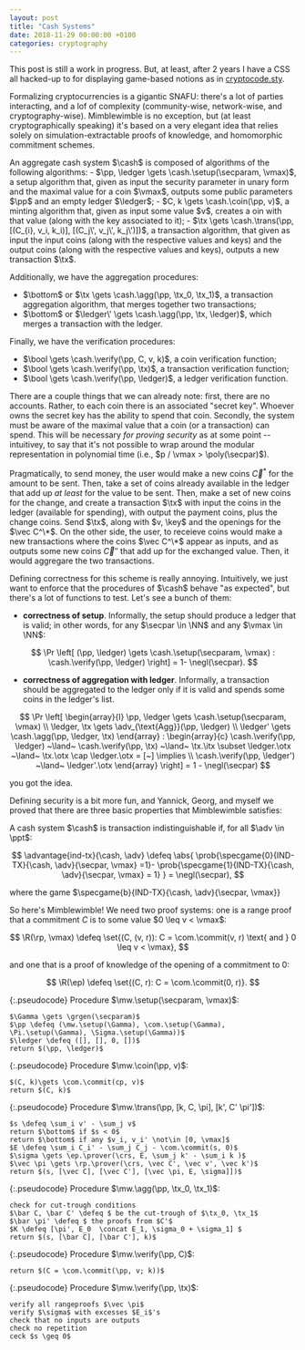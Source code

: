 ```yaml
---
layout: post
title: "Cash Systems"
date: 2018-11-29 00:00:00 +0100
categories: cryptography
---
```


<div class="announcement">
This post is still a work in progress. But, at least, after 2 years I have a CSS all hacked-up to for displaying game-based notions
as in <a href="https://ctan.org/pkg/cryptocode">cryptocode.sty</a>.
</div>


Formalizing cryptocurrencies is a gigantic SNAFU: there's a lot of parties interacting, and a lof of complexity (community-wise, network-wise, and cryptography-wise).
Mimblewimble is no exception, but (at least cryptographically speaking) it's based on a very elegant idea that relies solely on
simulation-extractable proofs of knowledge, and homomorphic commitment schemes.

<script>
    macros['\\R'] = '\\mathsf{R}';
    macros['\\cash'] = '\\mathsf{Cash}';
    macros['\\ledger'] = '\\Lambda';
    macros['\\vmax'] = 'v_{\\text{max}}';
    macros['\\coin'] = '\\mathsf{C}';
    macros['\\agg'] = '\\mathsf{A}';
    macros['\\tx'] = '\\mathsf{tx}';
    macros['\\trans'] = '\\mathsf{T}';
    macros['\\setup'] = '\\mathsf{S}';
    macros['\\itx'] = '\\textsf{in}';
    macros['\\otx'] = '\\textsf{out}';
    macros['\\mw'] = '\\textsf{MW}';
    macros['\\cp'] = '\\textsf{cp}';
    macros['\\grgen'] = '\\textsf{GrGen}';
    macros['\\com'] = '\\textsf{Com}';
    macros['\\rp'] = '\\mathsf{\\Pi}';
    macros['\\ep'] = '\\mathsf{\\Sigma}';
    macros['\\commit'] = '\\textsf{C}';
    macros['\\prover'] = '\\textsf{P}';
    macros['\\verifier'] = '\\textsf{V}';
    macros['\\crs'] = '\\textsf{crs}';
</script>


<div class="definition">
An aggregate cash system $\cash$ is composed of algorithms of the following algorithms:
- $\pp, \ledger \gets \cash.\setup(\secparam, \vmax)$, a setup algorithm that, given as input the security parameter in unary form and the maximal value for a coin $\vmax$, outputs some public parameters $\pp$ and an empty ledger $\ledger$;
- $C, k \gets \cash.\coin(\pp, v)$, a minting algorithm that, given as input some value $v$, creates a oin with that value (along with the key associated to it);
- $\tx \gets \cash.\trans(\pp, [(C_{i}, v_i, k_i)], [(C_j\', v_j\', k_j\')])$, a transaction algorithm, that given as input the input coins (along with the respective values and keys) and the output coins (along with the respective values and keys), outputs a new transaction $\tx$.

Additionally, we have the aggregation procedures:
- $\bottom$ or $\tx \gets \cash.\agg(\pp, \tx_0, \tx_1)$, a transaction aggregation algorithm, that merges together two transactions;
 - $\bottom$ or $\ledger\' \gets \cash.\agg(\pp, \tx, \ledger)$, which merges a transaction with the ledger.

Finally, we have the verification procedures:
 - $\bool \gets \cash.\verify(\pp, C, v, k)$, a coin verification function;
 - $\bool \gets \cash.\verify(\pp, \tx)$, a transaction verification function;
 - $\bool \gets \cash.\verify(\pp, \ledger)$, a ledger verification function.
</div>

There are a couple things that we can already note: first, there are no accounts. Rather, to each coin there is an associated "secret key".
Whoever owns the secret key has the ability to spend that coin.
Secondly, the system must be aware of the maximal value that a coin (or a transaction) can spend. This will be necessary _for proving security_ as at some
point -- intuitivey, to say that it's not possible to wrap around the modular representation in polynomial time (i.e., $p / \vmax > \poly(\secpar)$).



Pragmatically, to send money, the user would make a new coins $\vec C^*$ for the amount to be sent. Then, take a
set of coins already available in the ledger that add up _at least_ for the value to be sent.
Then, make a set of new coins for the change, and create a transaction
$\tx$ with input the coins in the ledger (available for spending),
with output the payment coins, plus the change coins.
Send $\tx$, along with $v, \key$ and the openings for the $\vec C^\*$.
On the other side, the user, to receieve coins would make a new transactions where the coins $\vec C^\*$
appear as inputs, and as outputs some new coins $\vec C''$ that add up for the exchanged value.
Then, it would aggregare the two transactions.



Defining correctness for this scheme is really annoying. Intuitively, we just want to enforce that the procedures of $\cash$ behave "as expected", but there's a lot of functions to test. Let's see a bunch of them:
- **correctness of setup**. Informally, the setup should produce a ledger that is valid; in other words, for any $\secpar \in \NN$ and any $\vmax \in \NN$:

$$
\Pr \left[
(\pp, \ledger) \gets \cash.\setup(\secparam, \vmax) : \cash.\verify(\pp, \ledger)
\right] = 1- \negl(\secpar).
$$

- **correctness of aggregation with ledger**. Informally, a transaction should be aggregated to the ledger only if it is valid and spends some coins in the ledger's list.

$$
\Pr \left[
\begin{array}{l}
\pp, \ledger \gets \cash.\setup(\secparam, \vmax)  \\
\ledger, \tx \gets \adv_{\text{Agg}}(\pp, \ledger) \\
\ledger' \gets \cash.\agg(\pp, \ledger, \tx)
\end{array}
:
\begin{array}{c}
\cash.\verify(\pp, \ledger) ~\land~
\cash.\verify(\pp, \tx) ~\land~
\tx.\itx \subset \ledger.\otx ~\land~
\tx.\otx \cap \ledger.\otx = [~]
 \implies \\
 \cash.\verify(\pp, \ledger') ~\land~
 \ledger'.\otx
\end{array}
\right] = 1 - \negl(\secpar)
$$

you got the idea.

Defining security is a bit more fun, and Yannick, Georg, and myself we proved that there are three basic
properties that Mimblewimble satisfies:

<div class="definition"> A cash system $\cash$ is transaction indistinguishable if, for all $\adv \in \ppt$:

$$
\advantage{ind-tx}{\cash, \adv} \defeq \abs{
\prob{\specgame{0}{IND-TX}{\cash, \adv}{\secpar, \vmax} =1}-
\prob{\specgame{1}{IND-TX}{\cash, \adv}{\secpar, \vmax} = 1}
} = \negl(\secpar),
$$

where the game $\specgame{b}{IND-TX}{\cash, \adv}{\secpar, \vmax}}
</div>

So here's Mimblewimble!
We need two proof systems: one is a range proof that a commitment $C$ is to some value $0 \leq v < \vmax$:

$$
\R(\rp, \vmax) \defeq \set{(C, (v, r)): C = \com.\commit(v, r)
\text{ and } 0 \leq v < \vmax},
$$

and one that is a proof of knowledge of the opening of a commitment to $0$:

$$
\R(\ep) \defeq \set{(C, r): C = \com.\commit(0, r)}.
$$




<div class="split">
<div class="minipage">
{:.pseudocode}
    Procedure $\mw.\setup(\secparam, \vmax)$:

    $\Gamma \gets \grgen(\secparam)$
    $\pp \defeq (\mw.\setup(\Gamma), \com.\setup(\Gamma), \Pi.\setup(\Gamma), \Sigma.\setup(\Gamma))$
    $\ledger \defeq ([], [], 0, [])$
    return $(\pp, \ledger)$
</div>
<div class="minipage">
{:.pseudocode}
    Procedure $\mw.\coin(\pp, v)$:

    $(C, k)\gets \com.\commit(cp, v)$
    return $(C, k)$
</div>
<div class="minipage">
{:.pseudocode}
    Procedure $\mw.\trans(\pp, [k, C, \pi], [k', C' \pi'])$:

    $s \defeq \sum_i v' - \sum_j v$
    return $\bottom$ if $s < 0$
    return $\bottom$ if any $v_i, v_i' \not\in [0, \vmax]$
    $E \defeq \sum_i C_i' - \sum_j C_j - \com.\commit(s, 0)$
    $\sigma \gets \ep.\prover(\crs, E, \sum_j k' - \sum_i k )$
    $\vec \pi \gets \rp.\prover(\crs, \vec C', \vec v', \vec k')$
    return $(s, [\vec C], [\vec C'], [\vec \pi, E, \sigma]])$
</div>
</div>
<div class="split">
<div class="minipage">
{:.pseudocode}
    Procedure $\mw.\agg(\pp, \tx_0, \tx_1)$:

    check for cut-trough conditions
    $\bar C, \bar C' \defeq $ be the cut-trough of $\tx_0, \tx_1$
    $\bar \pi' \defeq $ the proofs from $C'$
    $K \defeq [\pi', E_0  \concat E_1, \sigma_0 + \sigma_1] $
    return $(s, [\bar C], [\bar C'], k)$
</div>
<div class="minipage">
{:.pseudocode}
    Procedure $\mw.\verify(\pp, C)$:

    return $(C = \com.\commit(\pp, v; k))$
</div>
<div class="minipage">
{:.pseudocode}
    Procedure $\mw.\verify(\pp, \tx)$:

    verify all rangeproofs $\vec \pi$
    verify $\sigma$ with excesses $E_i$'s
    check that no inputs are outputs
    check no repetition
    ceck $s \geq 0$
</div>
